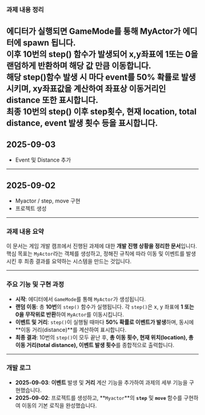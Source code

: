 ### 과제 내용 정리
에디터가 실행되면 GameMode를 통해 MyActor가 에디터에 spawn 됩니다.  
이후 10번의 step() 함수가 발생되어 x,y좌표에 1또는 0을 랜덤하게 반환하며
해당 값 만큼 이동합니다.  
해당 step()함수 발생 시 마다 event를 50% 확률로 발생시키며, xy좌표값을 계산하여 좌표상 이동거리인 distance 또한 표시합니다.  
최종 10번의 step() 이후 step횟수, 현재 location, total distance, event 발생 횟수 등을 표시합니다.  
---
## 2025-09-03
- Event 및 Distance 추가
---
## 2025-09-02
- Myactor / step, move 구현
- 프로젝트 생성


---
### 과제 내용 요약
이 문서는 게임 개발 캠프에서 진행된 과제에 대한 **개발 진행 상황을 정리한 문서**입니다. 핵심 목표는 `MyActor`라는 객체를 생성하고, 정해진 규칙에 따라 이동 및 이벤트를 발생시킨 후 최종 결과를 요약하는 시스템을 만드는 것입니다.

---
### 주요 기능 및 구현 과정
* **시작**: 에디터에서 `GameMode`를 통해 `MyActor`가 생성됩니다.
* **랜덤 이동**: 총 **10번**의 `step()` 함수가 실행됩니다. 각 `step()`은 x, y 좌표에 **1 또는 0을 무작위로 반환**하여 `MyActor`를 이동시킵니다.
* **이벤트 및 거리**: `step()`이 실행될 때마다 **50% 확률로 이벤트가 발생**하며, 동시에 **이동 거리(distance)**를 계산하여 표시합니다.
* **최종 결과**: 10번의 `step()`이 모두 끝난 후, **총 이동 횟수, 현재 위치(location), 총 이동 거리(total distance), 이벤트 발생 횟수**를 종합적으로 출력합니다.

---
### 개발 로그
* **2025-09-03**: **이벤트** 발생 및 **거리** 계산 기능을 추가하여 과제의 세부 기능을 구현했습니다.
* **2025-09-02**: 프로젝트를 생성하고, **`Myactor`**의 **`step`** 및 **`move`** 함수를 구현하여 이동의 기본 로직을 완성했습니다.